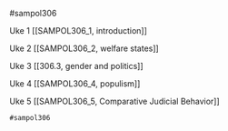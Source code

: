 #sampol306 

Uke 1
[[SAMPOL306_1, introduction]]

Uke 2
[[SAMPOL306_2, welfare states]]

Uke 3
[[306.3, gender and politics]]

Uke 4
[[SAMPOL306_4, populism]]

Uke 5
[[SAMPOL306_5, Comparative Judicial Behavior]]

```query
#sampol306
```
